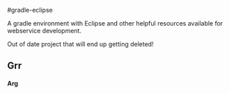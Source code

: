 #gradle-eclipse

A gradle environment with Eclipse and other helpful resources available for webservice development.


Out of date project that will end up getting deleted!  

## Grr
#### Arg